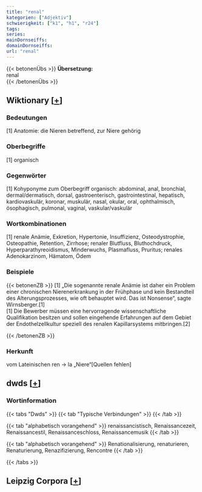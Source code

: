 ```yaml
---
title: "renal"
kategorien: ["Adjektiv"]
schwierigkeit: ["k1", "h1", "r24"]
tags:
series:
mainDornseiffs:
domainDornseiffs:
url: "renal"
---
```


{{< betonenÜbs >}}
**Übersetzung:**  
renal  
{{< /betonenÜbs >}}

## Wiktionary [[+](https://de.wiktionary.org/wiki/renal)]

### Bedeutungen
[1] Anatomie: die Nieren betreffend, zur Niere gehörig  

### Oberbegriffe
[1] organisch  

### Gegenwörter
[1] Kohyponyme zum Oberbegriff organisch: abdominal, anal, bronchial, dermal/dermatisch, dorsal, gastroenterisch, gastrointestinal, hepatisch, kardiovaskulär, koronar, muskulär, nasal, okular, oral, ophthalmisch, ösophagisch, pulmonal, vaginal, vaskular/vaskulär  

### Wortkombinationen
[1] renale Anämie, Exkretion, Hypertonie, Insuffizienz, Osteodystrophie, Osteopathie, Retention, Zirrhose; renaler Blutfluss, Bluthochdruck, Hyperparathyreoidismus, Minderwuchs, Plasmafluss, Pruritus; renales Adenokarzinom, Hämatom, Ödem  

### Beispiele
{{< betonenZB >}}
[1] „Die sogenannte renale Anämie ist daher ein Problem einer chronischen Nierenerkrankung in der Frühphase und kein Bestandteil des Alterungsprozesses, wie oft behauptet wird. Das ist Nonsense“, sagte Wirnsberger.[1]  
[1] Die Bewerber müssen eine hervorragende wissenschaftliche Qualifikation besitzen und sollen eingehende Erfahrungen auf dem Gebiet der Endothelzellkultur speziell des renalen Kapillarsystems mitbringen.[2]  

{{< /betonenZB >}}
### Herkunft
vom Lateinischen ren → la „Niere“[Quellen fehlen]  



## dwds [[+](https://www.dwds.de/wb/renal)]

### Wortinformation
{{< tabs "Dwds" >}}
{{< tab "Typische Verbindungen" >}}
{{< /tab >}}

{{< tab "alphabetisch vorangehend" >}}
renaissancistisch, Renaissancezeit, Renaissancestil, Renaissanceschloss, Renaissancemusik
{{< /tab >}}

{{< tab "alphabetisch vorangehend" >}}
Renationalisierung, renaturieren, Renaturierung, Renazifizierung, Rencontre
{{< /tab >}}

{{< /tabs >}}

## Leipzig Corpora [[+](https://corpora.uni-leipzig.de/en/res?word=renal&corpusId=deu_newscrawl-public_2018)]

